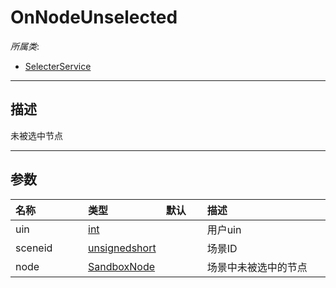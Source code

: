 # OnNodeUnselected

*所属类*:
* [SelecterService](/Api/Classes/Build/SelecterService.md)
------------------------------------------------------------------------------------------
## 描述

未被选中节点

------------------------------------------------------------------------------------------
## 参数

|<div style="width:100px">名称</div>|<div style="width:100px">类型</div>|<div style="width:50px">默认</div>|<div style="width:350px">描述</div>|
|:---|:---|:---|:---|
|uin|[int](/Api/DataType/Number.md)||用户uin|
|sceneid|[unsignedshort](/Api/Enums/unsignedshort.md)||场景ID|
|node|[SandboxNode](/Api/Classes/Base/SandboxNode.md)||场景中未被选中的节点|
